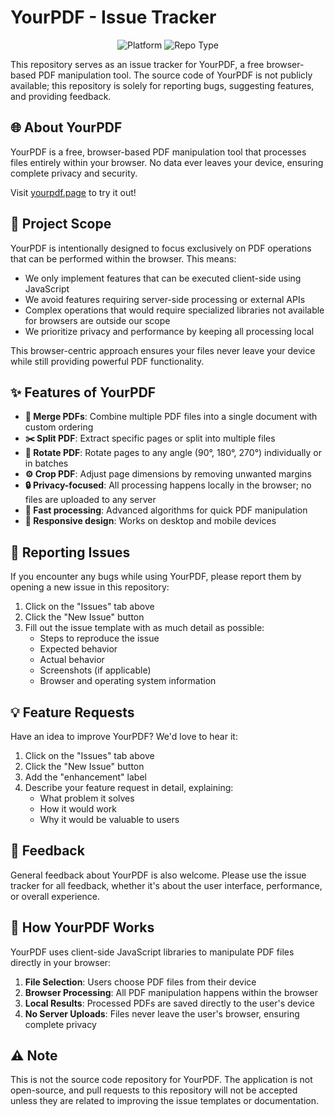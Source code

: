 # YourPDF - Issue Tracker

<p align="center">
  <img src="https://img.shields.io/badge/platform-browser-brightgreen" alt="Platform">
  <img src="https://img.shields.io/badge/type-issue_tracker-orange" alt="Repo Type">
</p>

This repository serves as an issue tracker for YourPDF, a free browser-based PDF manipulation tool. The source code of YourPDF is not publicly available; this repository is solely for reporting bugs, suggesting features, and providing feedback.

## 🌐 About YourPDF

YourPDF is a free, browser-based PDF manipulation tool that processes files entirely within your browser. No data ever leaves your device, ensuring complete privacy and security.

Visit [yourpdf.page](https://yourpdf.page) to try it out!

## 🎯 Project Scope

YourPDF is intentionally designed to focus exclusively on PDF operations that can be performed within the browser. This means:

- We only implement features that can be executed client-side using JavaScript
- We avoid features requiring server-side processing or external APIs
- Complex operations that would require specialized libraries not available for browsers are outside our scope
- We prioritize privacy and performance by keeping all processing local

This browser-centric approach ensures your files never leave your device while still providing powerful PDF functionality.

## ✨ Features of YourPDF

- **🔄 Merge PDFs**: Combine multiple PDF files into a single document with custom ordering
- **✂️ Split PDF**: Extract specific pages or split into multiple files
- **🔄 Rotate PDF**: Rotate pages to any angle (90°, 180°, 270°) individually or in batches
- **⚙️ Crop PDF**: Adjust page dimensions by removing unwanted margins
- **🔒 Privacy-focused**: All processing happens locally in the browser; no files are uploaded to any server
- **🚀 Fast processing**: Advanced algorithms for quick PDF manipulation
- **📱 Responsive design**: Works on desktop and mobile devices

## 🐛 Reporting Issues

If you encounter any bugs while using YourPDF, please report them by opening a new issue in this repository:

1. Click on the "Issues" tab above
2. Click the "New Issue" button
3. Fill out the issue template with as much detail as possible:
   - Steps to reproduce the issue
   - Expected behavior
   - Actual behavior
   - Screenshots (if applicable)
   - Browser and operating system information

## 💡 Feature Requests

Have an idea to improve YourPDF? We'd love to hear it:

1. Click on the "Issues" tab above
2. Click the "New Issue" button
3. Add the "enhancement" label
4. Describe your feature request in detail, explaining:
   - What problem it solves
   - How it would work
   - Why it would be valuable to users

## 🙏 Feedback

General feedback about YourPDF is also welcome. Please use the issue tracker for all feedback, whether it's about the user interface, performance, or overall experience.

## 📝 How YourPDF Works

YourPDF uses client-side JavaScript libraries to manipulate PDF files directly in your browser:

1. **File Selection**: Users choose PDF files from their device
2. **Browser Processing**: All PDF manipulation happens within the browser
3. **Local Results**: Processed PDFs are saved directly to the user's device
4. **No Server Uploads**: Files never leave the user's browser, ensuring complete privacy

## ⚠️ Note

This is not the source code repository for YourPDF. The application is not open-source, and pull requests to this repository will not be accepted unless they are related to improving the issue templates or documentation.